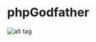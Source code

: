 phpGodfather
============
![alt tag](https://github.com/zivoradmilekic/phpGodfather/branch/images/logo.png)
